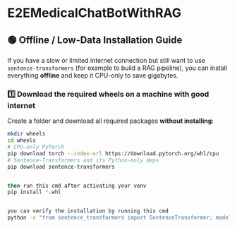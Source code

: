 # E2EMedicalChatBotWithRAG


## 🟢 Offline / Low-Data Installation Guide

If you have a slow or limited internet connection but still want to use
`sentence-transformers` (for example to build a RAG pipeline), you can
install everything **offline** and keep it CPU-only to save gigabytes.

### 1️⃣ Download the required wheels on a machine with good internet

Create a folder and download all required packages **without installing**:

```bash
mkdir wheels
cd wheels
# CPU-only PyTorch
pip download torch --index-url https://download.pytorch.org/whl/cpu
# Sentence-Transformers and its Python-only deps
pip download sentence-transformers


then run this cmd after activating your venv
pip install *.whl


you can verify the installation by running this cmd
python -c "from sentence_transformers import SentenceTransformer; model = SentenceTransformer('all-MiniLM-L6-v2'); print(model.encode('Hello World'))"